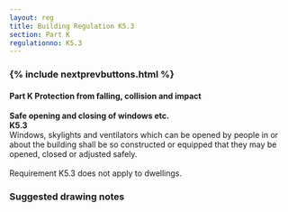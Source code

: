 ```yaml
---
layout: reg
title: Building Regulation K5.3
section: Part K
regulationno: K5.3
---
```


<div class="panel panel-primary">
  <div class="panel-heading">
    <h3 class="panel-title">
      {% include nextprevbuttons.html %}
        <h4>Part K Protection from falling, collision and impact</h4>
    </h3>
  </div>
  <div class="panel-body">
    <p>
        <strong>Safe opening and closing of windows etc.</strong><br>
        <strong>K5.3</strong><br>
            Windows, skylights and ventilators which can be opened by people in or about the building shall be so constructed or equipped that they may be opened, closed or adjusted safely.<br><br>
            Requirement K5.3 does not apply to dwellings.
    </p>
  </div>
</div>



### Suggested drawing notes